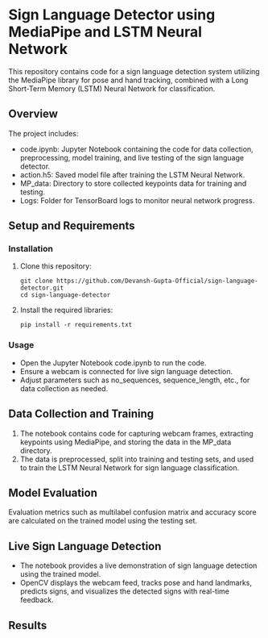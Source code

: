 # Sign Language Detector using MediaPipe and LSTM Neural Network
This repository contains code for a sign language detection system utilizing the MediaPipe library for pose and hand tracking, combined with a Long Short-Term Memory (LSTM) Neural Network for classification.

## Overview
The project includes:

- code.ipynb: Jupyter Notebook containing the code for data collection, preprocessing, model training, and live testing of the sign language detector.
- action.h5: Saved model file after training the LSTM Neural Network.
- MP_data: Directory to store collected keypoints data for training and testing.
- Logs: Folder for TensorBoard logs to monitor neural network progress.

## Setup and Requirements
### Installation
1. Clone this repository:
   ```
   git clone https://github.com/Devansh-Gupta-Official/sign-language-detector.git
   cd sign-language-detector
   ```
2. Install the required libraries:
   ```
   pip install -r requirements.txt
   ```
### Usage
- Open the Jupyter Notebook code.ipynb to run the code.
- Ensure a webcam is connected for live sign language detection.
- Adjust parameters such as no_sequences, sequence_length, etc., for data collection as needed.

## Data Collection and Training
1. The notebook contains code for capturing webcam frames, extracting keypoints using MediaPipe, and storing the data in the MP_data directory.
2. The data is preprocessed, split into training and testing sets, and used to train the LSTM Neural Network for sign language classification.

## Model Evaluation
Evaluation metrics such as multilabel confusion matrix and accuracy score are calculated on the trained model using the testing set.

## Live Sign Language Detection
- The notebook provides a live demonstration of sign language detection using the trained model.
- OpenCV displays the webcam feed, tracks pose and hand landmarks, predicts signs, and visualizes the detected signs with real-time feedback.

## Results
